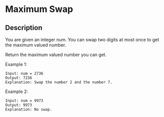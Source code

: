 # Maximum Swap
## Description

You are given an integer num. You can swap two digits at most once to get the maximum valued number.

Return the maximum valued number you can get.


Example 1:

```
Input: num = 2736
Output: 7236
Explanation: Swap the number 2 and the number 7.
```

Example 2:

```
Input: num = 9973
Output: 9973
Explanation: No swap.
```